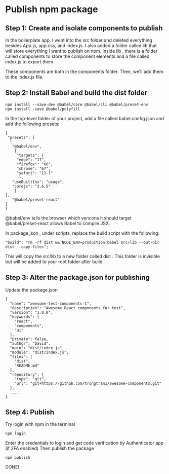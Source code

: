 # Publish npm package

## Step 1: Create and isolate components to publish

In the boilerplate app, I went into the src folder and deleted everything besides App.js, app.css, and index.js.
I also added a folder called lib that will store everything I want to publish on npm. Inside lib , there is a folder called components to store the component elements and a file called index.js to export them.

These components are both in the components folder. Then, we’ll add them to the index.js file.

## Step 2: Install Babel and build the dist folder
```
npm install --save-dev @babel/core @babel/cli @babel/preset-env
npm install -save @babel/polyfill
```

In the top-level folder of your project, add a file called babel.config.json and add the following presets:

```
{
 "presets": [
  [
   "@babel/env",
    {
     "targets": {
     "edge": "17",
     "firefox": "60",
     "chrome": "67",
     "safari": "11.1"
      },
   "useBuiltIns": "usage",
   "corejs": "3.6.5"
    }
],
   "@babel/preset-react"
]
}

```
 
 @babel/env tells the browser which versions it should target
 @babel/preset-react allows Babel to compile JSX.


In package.json , under scripts, replace the build script with the following:
```
"build": "rm -rf dist && NODE_ENV=production babel src/lib --out-dir dist --copy-files";
```

This will copy the src/lib to a new folder called dist . This folder is invisible but will be added to your root folder after build.

## Step 3: Alter the package.json for publishing
Update the package.json

```
{
  "name": "awesome-test-components-1",
  "description": "Awesome React components for test",
  "version": "1.0.0",
  "keywords": [
    "react",
    "components",
    "ui"
  ],
  "private": false,
  "author": "David",
  "main": "dist/index.js",
  "module": "dist/index.js",
  "files": [
    "dist",
    "README.md"
  ],
  "repository": {
    "type": "git",
    "url": "git+https://github.com/trungtran1/awesome-components.git"
  },
  .....
}
```

## Step 4: Publish
Try login with npm in the terminal
```
npm login
```

Enter the credentials to login and get code verification by Authenticator app (if 2FA enabled)
Then publish the package
```
npm publish
```

DONE!